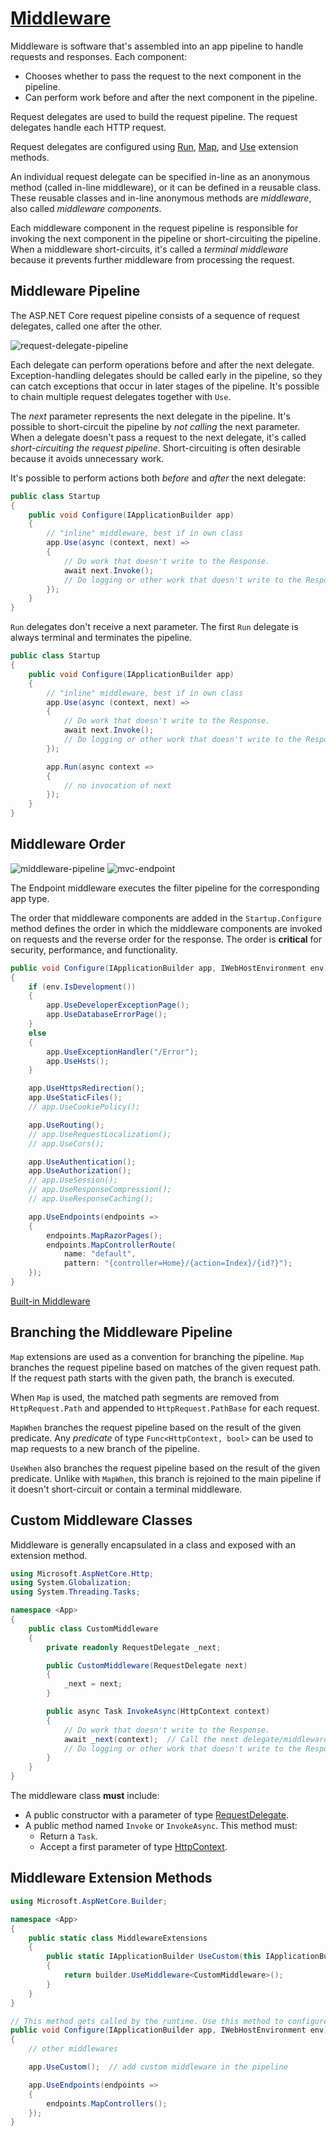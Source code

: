 # [Middleware](https://docs.microsoft.com/en-us/aspnet/core/fundamentals/middleware)

Middleware is software that's assembled into an app pipeline to handle requests and responses. Each component:

- Chooses whether to pass the request to the next component in the pipeline.
- Can perform work before and after the next component in the pipeline.

Request delegates are used to build the request pipeline. The request delegates handle each HTTP request.

Request delegates are configured using [Run][Run_docs], [Map][Map_docs], and [Use][Use_docs] extension methods.

An individual request delegate can be specified in-line as an anonymous method (called in-line middleware), or it can be defined in a reusable class.
These reusable classes and in-line anonymous methods are *middleware*, also called *middleware components*.

Each middleware component in the request pipeline is responsible for invoking the next component in the pipeline or short-circuiting the pipeline.
When a middleware short-circuits, it's called a *terminal middleware* because it prevents further middleware from processing the request.

[Use_docs]: https://docs.microsoft.com/en-us/dotnet/api/microsoft.aspnetcore.builder.useextensions.use
[Run_docs]: https://docs.microsoft.com/en-us/dotnet/api/microsoft.aspnetcore.builder.runextensions.run
[Map_docs]: https://docs.microsoft.com/en-us/dotnet/api/microsoft.aspnetcore.builder.mapextensions.map

## Middleware Pipeline

The ASP.NET Core request pipeline consists of a sequence of request delegates, called one after the other.

![request-delegate-pipeline](../../../img/dotnet_request-delegate-pipeline.png)

Each delegate can perform operations before and after the next delegate. Exception-handling delegates should be called early in the pipeline, so they can catch exceptions that occur in later stages of the pipeline. It's possible to chain multiple request delegates together with `Use`.

The *next* parameter represents the next delegate in the pipeline. It's possible to short-circuit the pipeline by *not calling* the next parameter.
When a delegate doesn't pass a request to the next delegate, it's called *short-circuiting the request pipeline*.
Short-circuiting is often desirable because it avoids unnecessary work.

It's possible to perform actions both *before* and *after* the next delegate:

```cs
public class Startup
{
    public void Configure(IApplicationBuilder app)
    {
        // "inline" middleware, best if in own class
        app.Use(async (context, next) =>
        {
            // Do work that doesn't write to the Response.
            await next.Invoke();
            // Do logging or other work that doesn't write to the Response.
        });
    }
}
```

`Run` delegates don't receive a next parameter. The first `Run` delegate is always terminal and terminates the pipeline.

```cs
public class Startup
{
    public void Configure(IApplicationBuilder app)
    {
        // "inline" middleware, best if in own class
        app.Use(async (context, next) =>
        {
            // Do work that doesn't write to the Response.
            await next.Invoke();
            // Do logging or other work that doesn't write to the Response.
        });

        app.Run(async context =>
        {
            // no invocation of next
        });
    }
}
```

## Middleware Order

![middleware-pipeline](../../../img/dotnet_middleware-pipeline.png)
![mvc-endpoint](../../../img/dotnet_mvc-endpoint.png)

The Endpoint middleware executes the filter pipeline for the corresponding app type.

The order that middleware components are added in the `Startup.Configure` method defines the order in which the middleware components are invoked on requests and the reverse order for the response. The order is **critical** for security, performance, and functionality.

```cs
public void Configure(IApplicationBuilder app, IWebHostEnvironment env)
{
    if (env.IsDevelopment())
    {
        app.UseDeveloperExceptionPage();
        app.UseDatabaseErrorPage();
    }
    else
    {
        app.UseExceptionHandler("/Error");
        app.UseHsts();
    }

    app.UseHttpsRedirection();
    app.UseStaticFiles();
    // app.UseCookiePolicy();

    app.UseRouting();
    // app.UseRequestLocalization();
    // app.UseCors();

    app.UseAuthentication();
    app.UseAuthorization();
    // app.UseSession();
    // app.UseResponseCompression();
    // app.UseResponseCaching();

    app.UseEndpoints(endpoints =>
    {
        endpoints.MapRazorPages();
        endpoints.MapControllerRoute(
            name: "default",
            pattern: "{controller=Home}/{action=Index}/{id?}");
    });
}
```

[Built-in Middleware](https://docs.microsoft.com/en-us/aspnet/core/fundamentals/middleware/#built-in-middleware)

## Branching the Middleware Pipeline

`Map` extensions are used as a convention for branching the pipeline. `Map` branches the request pipeline based on matches of the given request path.
If the request path starts with the given path, the branch is executed.

When `Map` is used, the matched path segments are removed from `HttpRequest.Path` and appended to `HttpRequest.PathBase` for each request.

`MapWhen` branches the request pipeline based on the result of the given predicate.
Any *predicate* of type `Func<HttpContext, bool>` can be used to map requests to a new branch of the pipeline.

`UseWhen` also branches the request pipeline based on the result of the given predicate.
Unlike with `MapWhen`, this branch is rejoined to the main pipeline if it doesn't short-circuit or contain a terminal middleware.

## Custom Middleware Classes

Middleware is generally encapsulated in a class and exposed with an extension method.

```cs
using Microsoft.AspNetCore.Http;
using System.Globalization;
using System.Threading.Tasks;

namespace <App>
{
    public class CustomMiddleware
    {
        private readonly RequestDelegate _next;

        public CustomMiddleware(RequestDelegate next)
        {
            _next = next;
        }

        public async Task InvokeAsync(HttpContext context)
        {
            // Do work that doesn't write to the Response.
            await _next(context);  // Call the next delegate/middleware in the pipeline
            // Do logging or other work that doesn't write to the Response.
        }
    }
}
```

The middleware class **must** include:

- A public constructor with a parameter of type [RequestDelegate][RequestDelegate_docs].
- A public method named `Invoke` or `InvokeAsync`. This method must:
  - Return a `Task`.
  - Accept a first parameter of type [HttpContext][HttpConrext_Docs].

[RequestDelegate_docs]: https://docs.microsoft.com/en-us/dotnet/api/microsoft.aspnetcore.http.requestdelegate
[HttpConrext_Docs]: https://docs.microsoft.com/en-us/dotnet/api/microsoft.aspnetcore.http.httpcontext

## Middleware Extension Methods

```cs
using Microsoft.AspNetCore.Builder;

namespace <App>
{
    public static class MiddlewareExtensions
    {
        public static IApplicationBuilder UseCustom(this IApplicationBuilder builder)
        {
            return builder.UseMiddleware<CustomMiddleware>();
        }
    }
}
```

```cs
// This method gets called by the runtime. Use this method to configure the HTTP request pipeline.
public void Configure(IApplicationBuilder app, IWebHostEnvironment env)
{
    // other middlewares

    app.UseCustom();  // add custom middleware in the pipeline

    app.UseEndpoints(endpoints =>
    {
        endpoints.MapControllers();
    });
}
```
